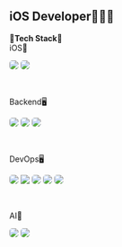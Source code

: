 ## iOS Developer👨🏻‍💻

<b>🚀Tech Stack🚀</b>
<br>
iOS📱
<p>
  <img src="https://img.shields.io/badge/reactiveX-898989.svg?style=for-the-badge&logo=reactiveX&logoColor=B7178C" style="border-radius: 5px" />
  <img src="https://img.shields.io/badge/Swift-898989.svg?style=for-the-badge&logo=swift&logoColor=F05138" style="border-radius: 5px" />
</p>
<br>

Backend🖥️
<p>
  <img src="https://img.shields.io/badge/mongodb-898989.svg?style=for-the-badge&logo=mongodb&logoColor=47A248"  style="border-radius: 5px"/>
  <img src="https://img.shields.io/badge/vapor-898989.svg?style=for-the-badge&logo=vapor&logoColor=0D0D0D" style="border-radius: 5px" />
  <img src="https://img.shields.io/badge/springboot-898989.svg?style=for-the-badge&logo=springboot&logoColor=6DB33F" style="border-radius: 5px" />
</p>
<br>


DevOps🖥️
<p>
  <img src="https://img.shields.io/badge/aws-898989.svg?style=for-the-badge&logo=amazonwebservices&logoColor=232F3E" style="border-radius: 5px" />
  <img src="https://img.shields.io/badge/jenkins-898989.svg?style=for-the-badge&logo=jenkins&logoColor=47A248"/>
  <img src="https://img.shields.io/badge/kafka-898989.svg?style=for-the-badge&logo=apachekafka&logoColor=232F3E" style="border-radius: 5px" />
  <img src="https://img.shields.io/badge/docker-898989.svg?style=for-the-badge&logo=docker&logoColor=2496ED" style="border-radius: 5px" />
  <img src="https://img.shields.io/badge/terraform-898989.svg?style=for-the-badge&logo=terraform&logoColor=844FBA" style="border-radius: 5px" />
</p>
<br>

AI🤖
<p>
  <img src="https://img.shields.io/badge/python-898989.svg?style=for-the-badge&logo=python&logoColor=3776AB" style="border-radius: 5px" />
  <img src="https://img.shields.io/badge/pytorch-898989.svg?style=for-the-badge&logo=pytorch&logoColor=EE4C2C" style="border-radius: 5px" />
</p>
<br>


<!--
**JunSeo99/JunSeo99** is a ✨ _special_ ✨ repository because its `README.md` (this file) appears on your GitHub profile.

Here are some ideas to get you started:

- 🔭 I’m currently working on ...
- 🌱 I’m currently learning ...
- 👯 I’m looking to collaborate on ...
- 🤔 I’m looking for help with ...
- 💬 Ask me about ...
- 📫 How to reach me: ...
- 😄 Pronouns: ...
- ⚡ Fun fact: ...
-->
